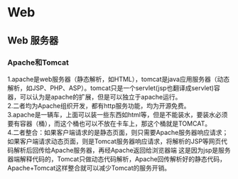 # Web

## Web 服务器

### Apache和Tomcat

1.apache是web服务器（静态解析，如HTML），tomcat是java应用服务器（动态解析，如JSP、PHP、ASP）。tomcat只是一个servlet(jsp也翻译成servlet)容器，可以认为是apache的扩展，但是可以独立于apache运行。  
2.二者均为Apache组织开发，都有http服务功能，均为开源免费。  
3.apache是一辆车，上面可以装一些东西如html等，但是不能装水，要装水必须要有容器（桶），而这个桶也可以不放在卡车上，那这个桶就是TOMCAT。  
4.二者整合：如果客户端请求的是静态页面，则只需要Apache服务器响应请求；
如果客户端请求动态页面，则是Tomcat服务器响应请求，将解析的JSP等网页代码解析后回传给Apache服务器，再经Apache返回给浏览器端
这是因为jsp是服务器端解释代码的，Tomcat只做动态代码解析，Apache回传解析好的静态代码，Apache+Tomcat这样整合就可以减少Tomcat的服务开销。
